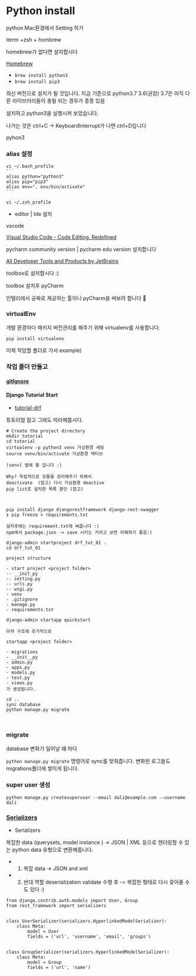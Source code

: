 # Python install
python Mac환경에서 Setting 하기 

iterm +zsh +  hombrew

homebrew가 없다면 설치합시다 

[Homebrew](https://brew.sh/index_ko)


- `brew install python3`
- `brew install pip3`

최신 버전으로 설치가 될 것입니다. 지금 기준으로 python3.7 
3.6(권장) 3.7은 아직 다른 라이브러리들이 충될 되는 경우가 종종 있음

설치하고 python3을 실행시켜 보았습니다.

[](https://www.notion.so/4a131da428954acebef016bc517c9c9a#4ca282dbe9cf48fba2213d66eb42900b)

나가는 것은 ctrl+C → KeyboardInterrupt가 나면 ctrl+D입니다 

pyhon3 

### alias 설정 
    vi ~/.bash_profile
    ```
    alias python="python3"
    alias pip="pip3"
    alias env=". env/bin/activate"
    ```
    
    vi ~/.zsh_profile
    

- editor | Ide 설치

vscode 

[Visual Studio Code - Code Editing. Redefined](https://code.visualstudio.com/)

pycharm community version | pycharm edu version  설치합니다 

[All Developer Tools and Products by JetBrains](https://www.jetbrains.com/products.html?fromMenu)

toolbox로 설치합시다 :) 

toolbox 설치후 pyCharm 

인텔리에서 공짜로 제공하는 툴이니 pyCharm을 써보려 합니다 🤟

### virtualEnv

 개발 환경마다 패키지 버전관리를 해주기 위해 virtualenv를 사용합니다. 

`pip install virtualenv`

이제 작업할 폴더로 가서 example)


### 작업 폴더 만들고 


#### [gitIgnore](https://github.com/github/gitignore/blob/master/Python.gitignore)


#### Django Tutorial Start

* [tutorial-drf](https://www.django-rest-framework.org/tutorial/quickstart/)

튜토리얼 참고 그래도 따라해봅시다.

```
# Create the project directory
mkdir tutorial
cd tutorial
virtualenv -p python3 venv 가상환경 세팅 
source venv/bin/activate 가상환경 액티브 

(venv) 옆에 뜰 겁니다 :) 

Why? 독립적으로 모듈을 관리해주기 위해서
deactivate  (참고) 다시 가상환경 deactive
pip list로 설치한 목록 환인 (참고)



pip install django djangorestframework django-rest-swagger
❯ pip freeze > requirements.txt  

설치후에는 requirement.txt에 써줍니다 :) 
npm에서 package.json -> save 시키는 거라고 보면 이해하기 좋음:)

django-admin startproject drf_tut_01 .
cd drf_tut_01

project structure 

- start project <project folder>
-- __init_py 
-- setting.py 
-- urls.py 
-- wsgi.py
- venv 
- .gitignore
- manage.py
- requirements.txt

django-admin startapp quickstart

아까 구조에 추가적으로 

startapp <project folder>

- migrations 
- __init__py 
- admin.py 
- apps.py 
- models.py 
- test.py 
- views.py 
가 생성됩니다. 

cd ..
sync database 
python manage.py migrate



```

### migrate 

database 변화가 일어날 떄 마다 

`python manage.py migrate` 명령어로 sync를 맞춰줍니다. 
변화된 로그들도 migrations폴더에 쌓이게 됩니다.



### super user 생성 

`python manage.py createsuperuser --email dali@example.com --username dali`


### [Serializers](https://www.django-rest-framework.org/api-guide/serializers/)

* Serializers

복잡한 data (querysets, model instance ) -> JSON | XML 등으로 렌더링할 수 있는 python data 유형으로 변환해줍니다. 

* 1. 복잡 data -> JSON and xml 
* 2. 반대 역할 deserialization validate 수행 후 -> 복잡한 형태로 다시 꽂아줄 수도 있다 :) 


```
from django.contrib.auth.models import User, Group
from rest_framework import serializers


class UserSerializer(serializers.HyperlinkedModelSerializer):
    class Meta:
        model = User
        fields = ('url', 'username', 'email', 'groups')


class GroupSerializer(serializers.HyperlinkedModelSerializer):
    class Meta:
        model = Group
        fields = ('url', 'name')


```



